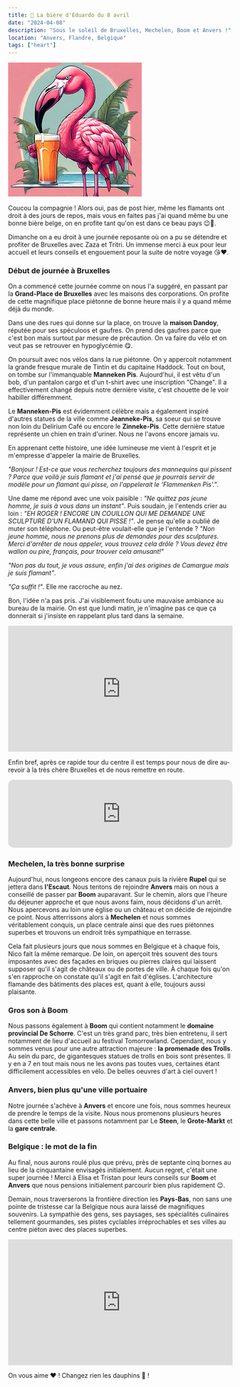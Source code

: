 ```yaml
---
title: 🍺 La bière d'Eduardo du 8 avril
date: "2024-04-08"
description: "Sous le soleil de Bruxelles, Mechelen, Boom et Anvers !"
location: "Anvers, Flandre, Belgique"
tags: ["heart"]
---
```


![Bière d'Eduardo](../biere_eduardo.png)

Coucou la compagnie ! Alors oui, pas de post hier, même les flamants ont droit à des jours de repos, mais vous en faites pas j'ai quand même bu une bonne bière belge, on en profite tant qu'on est dans ce beau pays 😉🍻.

Dimanche on a eu droit à une journée reposante où on a pu se détendre et profiter de Bruxelles avec Zaza et Tritri. Un immense merci à eux pour leur accueil et leurs conseils et engouement pour la suite de notre voyage 😘❤️.

### Début de journée à Bruxelles
On a commencé cette journée comme on nous l'a suggéré, en passant par la **Grand-Place de Bruxelles** avec les maisons des corporations. On profite de cette magnifique place piétonne de bonne heure mais il y a quand même déjà du monde.

Dans une des rues qui donne sur la place, on trouve la **maison Dandoy**, réputée pour ses spéculoos et gaufres. On prend des gaufres parce que c'est bon mais surtout par mesure de précaution. On va faire du vélo et on veut pas se retrouver en hypoglycémie 😋.

On poursuit avec nos vélos dans la rue piétonne. On y appercoit notamment la grande fresque murale de Tintin et du capitaine Haddock. Tout on bout, on tombe sur l'immanquable **Manneken Pis**. Aujourd'hui, il est vêtu d'un bob, d'un pantalon cargo et d'un t-shirt avec une inscription "Change". Il a effectivement changé depuis notre dernière visite, c'est chouette de le voir habiller différemment.

Le **Manneken-Pis** est évidemment célèbre mais a également inspiré d'autres statues de la ville comme **Jeanneke-Pis**, sa soeur qui se trouve non loin du Delirium Café ou encore le **Zinneke-Pis**. Cette dernière statue représente un chien en train d'uriner. Nous ne l'avons encore jamais vu.

En apprenant cette histoire, une idée lumineuse me vient à l'esprit et je m'empresse d'appeler la mairie de Bruxelles.

*"Bonjour ! Est-ce que vous recherchez toujours des mannequins qui pissent ? Parce que voilà je suis flamant et j'ai pensé que je pourrais servir de modèle pour un flamant qui pisse, on l'appelerait le 'Flammenken Pis'."*.

Une dame me répond avec une voix paisible : *"Ne quittez pas jeune homme, je suis à vous dans un instant"*. Puis soudain, je l'entends crier au loin : *"EH ROGER ! ENCORE UN COUILLON QUI ME DEMANDE UNE SCULPTURE D'UN FLAMAND QUI PISSE !"*. Je pense qu'elle a oublié de muter son téléphone. Ou peut-être voulait-elle que je l'entende ? *"Non jeune homme, nous ne prenons plus de demandes pour des sculptures. Merci d'arrêter de nous appeler, vous trouvez cela drôle ? Vous devez être wallon ou pire, français, pour trouver cela amusant!"*

*"Non pas du tout, je vous assure, enfin j'ai des origines de Camargue mais je suis flamant"*. 

*"Ça suffit !"*. Elle me raccroche au nez.

Bon, l'idée n'a pas pris. J'ai visiblement foutu une mauvaise ambiance au bureau de la mairie. On est que lundi matin, je n'imagine pas ce que ça donnerait si j'insiste en rappelant plus tard dans la semaine.

<div style="width: 100%; height: 0; position: relative; padding-bottom: 56%;"><iframe src="https://giphy.com/embed/EPcvhM28ER9XW" style="top: 0; left: 0; width: 100%; height: 100%; position: absolute; border: 0;" allowfullscreen scrolling="no" allow="encrypted-media;" class="giphy-embed"></iframe></div>

Enfin bref, après ce rapide tour du centre il est temps pour nous de dire au-revoir à la très chère Bruxelles et de nous remettre en route.

<iframe style="border-radius:12px" src="https://open.spotify.com/embed/track/1HuAR7RyNWQq6vHwOFHWqx?utm_source=generator" width="100%" height="152" frameBorder="0" allow="autoplay; clipboard-write; encrypted-media; picture-in-picture" loading="lazy"></iframe>

### Mechelen, la très bonne surprise 
Aujourd'hui, nous longeons encore des canaux puis la rivière **Rupel** qui se jettera dans **l'Escaut**. Nous tentons de rejoindre **Anvers** mais on nous a conseillé de passer par **Boom** auparavant. Sur le chemin, alors que l'heure du déjeuner approche et que nous avons faim, nous décidons d'un arrêt. Nous apercevons au loin une église ou un château et on décide de rejoindre ce point. Nous atterrissons alors à **Mechelen** et nous sommes véritablement conquis, un place centrale ainsi que des rues piétonnes superbes et trouvons un endroit très sympathique en terrasse.

Cela fait plusieurs jours que nous sommes en Belgique et à chaque fois, Nico fait la même remarque. De loin, on aperçoit très souvent des tours imposantes avec des façades en briques ou pierres claires qui laissent supposer qu'il s'agit de châteaux ou de portes de ville. À chaque fois qu'on s'en rapproche on constate qu'il s'agit en fait d'églises. L'architecture flamande des bâtiments des places est, quant à elle, toujours aussi plaisante.


### Gros son à Boom

Nous passons également à **Boom** qui contient notamment le **domaine provincial De Schorre**. C'est un très grand parc, très bien entretenu, il sert notamment de lieu d'accueil au festival Tomorrowland. Cependant, nous y sommes venus pour une autre attraction majeure : **la promenade des Trolls**. Au sein du parc, de gigantesques statues de trolls en bois sont présentes. Il y en a 7 en tout mais nous ne les avons pas toutes vues, certaines étant difficilement accessibles en vélo. De belles oeuvres d'art à ciel ouvert ! 

### Anvers, bien plus qu'une ville portuaire

Notre journée s'achève à **Anvers** et encore une fois, nous sommes heureux de prendre le temps de la visite. Nous nous promenons plusieurs heures dans cette belle ville et passons notamment par Le **Steen**, le **Grote-Markt** et la **gare centrale**.

### Belgique : le mot de la fin

Au final, nous aurons roulé plus que prévu, près de septante cinq bornes au lieu de la cinquantaine envisagés initialement. Aucun regret, c'était une super journée ! Merci à Elisa et Tristan pour leurs conseils sur **Boom** et **Anvers** que nous pensions initialement parcourir bien plus rapidement 😉.

Demain, nous traverserons la frontière direction les **Pays-Bas**, non sans une pointe de tristesse car la Belgique nous aura laissé de magnifiques souvenirs. La sympathie des gens, ses paysages, ses spécialités culinaires tellement gourmandes, ses pistes cyclables irréprochables et ses villes au centre piéton avec des places superbes. 

<div style="width: 100%; height: 0; position: relative; padding-bottom: 56%;"><iframe src="https://giphy.com/embed/Z6f7vzq3iP6Mw" style="top: 0; left: 0; width: 100%; height: 100%; position: absolute; border: 0;" allowfullscreen scrolling="no" allow="encrypted-media;" class="giphy-embed"></iframe></div>


On vous aime ❤️ ! Changez rien les dauphins 🐬 !